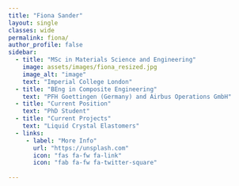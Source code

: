```yaml
---
title: "Fiona Sander"
layout: single
classes: wide
permalink: fiona/
author_profile: false
sidebar:
  - title: "MSc in Materials Science and Engineering"
    image: assets/images/fiona_resized.jpg
    image_alt: "image"
    text: "Imperial College London"
  - title: "BEng in Composite Engineering"
    text: "PFH Goettingen (Germany) and Airbus Operations GmbH"
  - title: "Current Position"
    text: "PhD Student"
  - title: "Current Projects"
    text: "Liquid Crystal Elastomers"
  - links:
     - label: "More Info"
       url: "https://unsplash.com"
       icon: "fas fa-fw fa-link"
       icon: "fab fa-fw fa-twitter-square"
    
---
```

